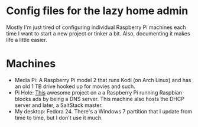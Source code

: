 # Config files for the lazy home admin

Mostly I'm just tired of configuring individual Raspberry Pi machines each time I want to start a new project or tinker a bit.  Also, documenting it makes life a little easier.

# Machines
- Media Pi:  A Raspberry Pi model 2 that runs Kodi (on Arch Linux) and has an old 1 TB drive hooked up for movies and such.
- Pi Hole:  [This](https://pi-hole.net) awesome project on a a Raspberry Pi running Raspbian blocks ads by being a DNS server.  This machine also hosts the DHCP server and later, a SaltStack master.
- My desktop:  Fedora 24.  There's a Windows 7 partition that I update from time to time, but I don't use it much.
